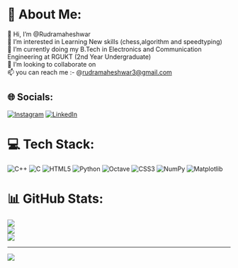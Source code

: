 # 💫 About Me:
👋 Hi, I’m @Rudramaheshwar<br>👀 I’m interested in Learning New skills (chess,algorithm and speedtyping)<br>🌱 I’m currently doing my B.Tech in Electronics and Communication Engineering at RGUKT (2nd Year Undergraduate)<br>💞️ I’m looking to collaborate on<br>📫 you can reach me :- @rudramaheshwar3@gmail.com


## 🌐 Socials:
[![Instagram](https://img.shields.io/badge/Instagram-%23E4405F.svg?logo=Instagram&logoColor=white)](https://instagram.com/maheshwar_rudra_) [![LinkedIn](https://img.shields.io/badge/LinkedIn-%230077B5.svg?logo=linkedin&logoColor=white)](https://linkedin.com/in/RudraMaheshwarreddy) 

# 💻 Tech Stack:
![C++](https://img.shields.io/badge/c++-%2300599C.svg?style=for-the-badge&logo=c%2B%2B&logoColor=white) ![C](https://img.shields.io/badge/c-%2300599C.svg?style=for-the-badge&logo=c&logoColor=white) ![HTML5](https://img.shields.io/badge/html5-%23E34F26.svg?style=for-the-badge&logo=html5&logoColor=white) ![Python](https://img.shields.io/badge/python-3670A0?style=for-the-badge&logo=python&logoColor=ffdd54) ![Octave](https://img.shields.io/badge/OCTAVE-darkblue?style=for-the-badge&logo=octave&logoColor=fcd683) ![CSS3](https://img.shields.io/badge/css3-%231572B6.svg?style=for-the-badge&logo=css3&logoColor=white) ![NumPy](https://img.shields.io/badge/numpy-%23013243.svg?style=for-the-badge&logo=numpy&logoColor=white) ![Matplotlib](https://img.shields.io/badge/Matplotlib-%23ffffff.svg?style=for-the-badge&logo=Matplotlib&logoColor=black)
# 📊 GitHub Stats:
![](https://github-readme-stats.vercel.app/api?username=Rudramaheshwar&theme=dark&hide_border=false&include_all_commits=true&count_private=false)<br/>
![](https://github-readme-streak-stats.herokuapp.com/?user=Rudramaheshwar&theme=dark&hide_border=false)<br/>
![](https://github-readme-stats.vercel.app/api/top-langs/?username=Rudramaheshwar&theme=dark&hide_border=false&include_all_commits=true&count_private=false&layout=compact)

---
[![](https://visitcount.itsvg.in/api?id=Rudramaheshwar&icon=0&color=0)](https://visitcount.itsvg.in)

<!-- Proudly created with GPRM ( https://gprm.itsvg.in ) -->
